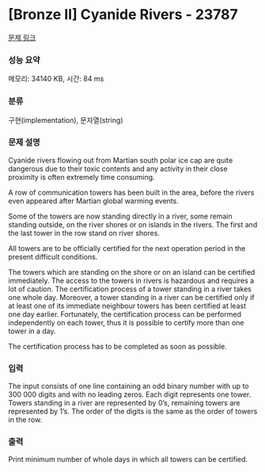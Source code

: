 # [Bronze II] Cyanide Rivers - 23787 

[문제 링크](https://www.acmicpc.net/problem/23787) 

### 성능 요약

메모리: 34140 KB, 시간: 84 ms

### 분류

구현(implementation), 문자열(string)

### 문제 설명

<p>Cyanide rivers flowing out from Martian south polar ice cap are quite dangerous due to their toxic contents and any activity in their close proximity is often extremely time consuming.</p>

<p>A row of communication towers has been built in the area, before the rivers even appeared after Martian global warming events.</p>

<p>Some of the towers are now standing directly in a river, some remain standing outside, on the river shores or on islands in the rivers. The first and the last tower in the row stand on river shores.</p>

<p>All towers are to be officially certified for the next operation period in the present difficult conditions.</p>

<p>The towers which are standing on the shore or on an island can be certified immediately. The access to the towers in rivers is hazardous and requires a lot of caution. The certification process of a tower standing in a river takes one whole day. Moreover, a tower standing in a river can be certified only if at least one of its immediate neighbour towers has been certified at least one day earlier. Fortunately, the certification process can be performed independently on each tower, thus it is possible to certify more than one tower in a day.</p>

<p>The certification process has to be completed as soon as possible.</p>

### 입력 

 <p>The input consists of one line containing an odd binary number with up to 300 000 digits and with no leading zeros. Each digit represents one tower. Towers standing in a river are represented by 0’s, remaining towers are represented by 1’s. The order of the digits is the same as the order of towers in the row.</p>

### 출력 

 <p>Print minimum number of whole days in which all towers can be certified.</p>

